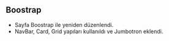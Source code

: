 ## Boostrap 
- Sayfa Boostrap ile yeniden düzenlendi.
- NavBar, Card, Grid yapıları kullanıldı ve Jumbotron eklendi.
